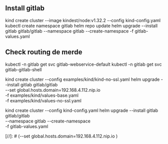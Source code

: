 
## Install gitlab

kind create cluster --image kindest/node:v1.32.2 --config kind-config.yaml
kubectl create namespace gitlab
helm repo update
helm upgrade --install gitlab gitlab/gitlab --namespace gitlab --create-namespace -f gitlab-values.yaml


## Check routing de merde

kubectl -n gitlab get svc gitlab-webservice-default
kubectl -n gitlab get svc gitlab-gitlab-shell


kind create cluster --config examples/kind/kind-no-ssl.yaml
helm upgrade --install gitlab gitlab/gitlab \
--set global.hosts.domain=192.168.4.112.nip.io \
-f examples/kind/values-base.yaml \
-f examples/kind/values-no-ssl.yaml


kind create cluster --config kind-config.yaml
helm upgrade --install gitlab gitlab/gitlab \
--namespace gitlab --create-namespace \
-f gitlab-values.yaml

[//]: # (--set global.hosts.domain=192.168.4.112.nip.io \)